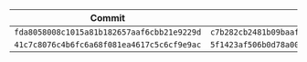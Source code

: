 | Commit | Hash |
|--------|------|
|`fda8058008c1015a81b182657aaf6cbb21e9229d`|`c7b282cb2481b09baafee4fa54739f866a2275148b1577a81794abbc9639a6df`|
|`41c7c8076c4b6fc6a68f081ea4617c5c6cf9e9ac`|`5f1423af506b0d78a007735217a80e491c41db84af80ee645dab9845b0e0f328`|
